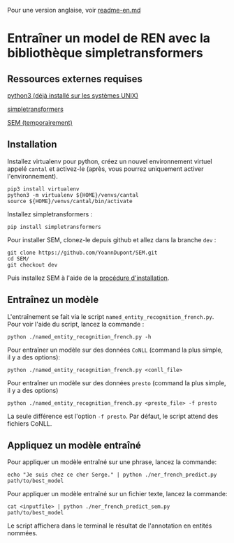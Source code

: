 Pour une version anglaise, voir [readme-en.md](readme-en.md)

# Entraîner un model de REN avec la bibliothèque simpletransformers

## Ressources externes requises

[python3 (déjà installé sur les systèmes UNIX)](https://www.python.org)

[simpletransformers](https://github.com/ThilinaRajapakse/simpletransformers)

[SEM (temporairement)](https://github.com/YoannDupont/SEM)

## Installation

Installez virtualenv pour python, créez un nouvel environnement virtuel appelé
`cantal` et activez-le (après, vous pourrez uniquement activer l'environnement).

```
pip3 install virtualenv
python3 -m virtualenv ${HOME}/venvs/cantal
source ${HOME}/venvs/cantal/bin/activate
```

Installez simpletransformers :

```
pip install simpletransformers
```

Pour installer SEM, clonez-le depuis github et allez dans la branche `dev` :

```
git clone https://github.com/YoannDupont/SEM.git
cd SEM/
git checkout dev
```

Puis installez SEM à l'aide de la [procédure d'installation](https://github.com/YoannDupont/SEM/blob/dev/install.md).

## Entraînez un modèle

L'entraînement se fait via le script `named_entity_recognition_french.py`. Pour
voir l'aide du script, lancez la commande :

```
python ./named_entity_recognition_french.py -h
```

Pour entraîner un modèle sur des données `CoNLL` (command la plus simple, il y a
des options):

```
python ./named_entity_recognition_french.py <conll_file>
```

Pour entraîner un modèle sur des données `presto` (command la plus simple, il y a
des options)

```
python ./named_entity_recognition_french.py <presto_file> -f presto
```

La seule différence est l'option `-f presto`. Par défaut, le script attend des
fichiers CoNLL.

## Appliquez un modèle entraîné

Pour appliquer un modèle entraîné sur une phrase, lancez la commande:

```
echo "Je suis chez ce cher Serge." | python ./ner_french_predict.py path/to/best_model
```

Pour appliquer un modèle entraîné sur un fichier texte, lancez la commande:

```
cat <inputfile> | python ./ner_french_predict_sem.py path/to/best_model
```

Le script affichera dans le terminal le résultat de l'annotation en entités nommées.
